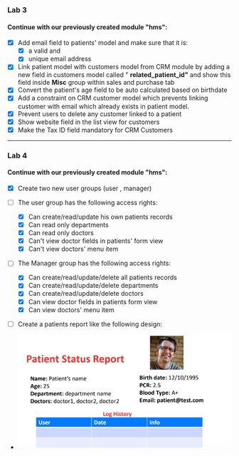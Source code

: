 
### Lab 3
#### Continue with our previously created module "hms":

- [x]  Add email field to patients' model and make sure that it is:
   - [x]  a valid and
   - [x]  unique email address
- [x]  Link patient model with customers model from CRM module by adding a new field in customers model called "
  **related_patient_id"** and show this field inside **Misc** group within sales and purchase tab
- [x]  Convert the patient's age field to be auto calculated based on birthdate
- [x]  Add a constraint on CRM customer model which prevents linking customer with email which already exists in patient
  model.
- [x]  Prevent users to delete any customer linked to a patient
- [x] Show website field in the list view for customers
- [x]  Make the Tax ID field mandatory for CRM Customers
___

### Lab 4
#### Continue with our previously created module "hms":

- [x]  Create two new user groups (user , manager)

- [ ]  The user group has the following access rights:
    - [x]  Can create/read/update his own patients records
    - [x]  Can read only departments
    - [x]  Can read only doctors
    - [x]  Can't view doctor fields in patients' form view
    - [x]  Can't view doctors' menu item
   
- [ ]  The Manager group has the following access rights:
    - [x]  Can create/read/update/delete all patients records
    - [x]  Can create/read/update/delete departments
    - [x]  Can create/read/update/delete doctors
    - [x]  Can view doctor fields in patients form view
    - [x]  Can view doctors' menu item
   
- [ ]  Create a patients report like the following design:
- ![img.png](img.png)